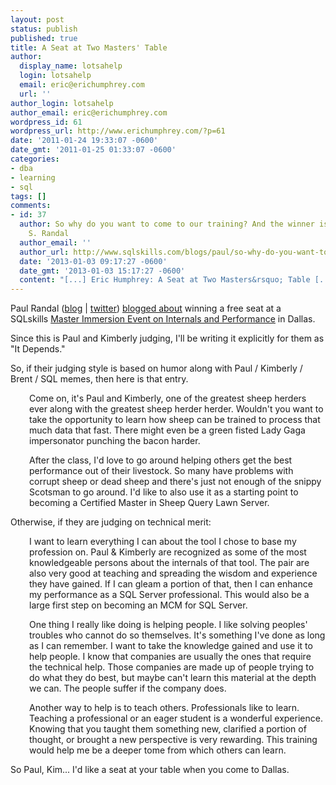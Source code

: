 ```yaml
---
layout: post
status: publish
published: true
title: A Seat at Two Masters' Table
author:
  display_name: lotsahelp
  login: lotsahelp
  email: eric@erichumphrey.com
  url: ''
author_login: lotsahelp
author_email: eric@erichumphrey.com
wordpress_id: 61
wordpress_url: http://www.erichumphrey.com/?p=61
date: '2011-01-24 19:33:07 -0600'
date_gmt: '2011-01-25 01:33:07 -0600'
categories:
- dba
- learning
- sql
tags: []
comments:
- id: 37
  author: So why do you want to come to our training? And the winner is&#8230; | Paul
    S. Randal
  author_email: ''
  author_url: http://www.sqlskills.com/blogs/paul/so-why-do-you-want-to-come-to-our-training-and-the-winner-is/
  date: '2013-01-03 09:17:27 -0600'
  date_gmt: '2013-01-03 15:17:27 -0600'
  content: "[...] Eric Humphrey: A Seat at Two Masters&rsquo; Table [...]"
---
```

<p>Paul Randal (<a href="http://sqlskills.com/blogs/paul/">blog</a> | <a href="http://twitter.com/PaulRandal">twitter</a>)&nbsp;<a href="http://sqlskills.com/BLOGS/PAUL/post/Master_Immersion_Event_Competition.aspx">blogged about</a> winning a free seat at a SQLskills&nbsp;<a href="http://sqlskills.com/Master1-Dallas-20110221.asp">Master Immersion Event on Internals and Performance</a> in Dallas.</p>
<p>Since this is Paul and Kimberly judging, I'll be writing it explicitly for them as "It Depends."</p>
<p>So, if their judging style is based on humor along with Paul / Kimberly / Brent / SQL memes, then here is that entry.</p>
<p style="padding-left: 30px;">Come on, it's Paul and Kimberly, one of the greatest sheep herders ever along with the greatest sheep herder herder. Wouldn't you want to take the&nbsp;opportunity to learn how sheep can be trained to process that much data that fast. There might even be a green fisted Lady Gaga impersonator punching the bacon harder.</p>
<p style="padding-left: 30px;">After the class, I'd love to go around helping others get the best performance out of their livestock. So many have problems with corrupt sheep or dead sheep and there's just not enough of the snippy Scotsman to go around. I'd like to also use it as a starting point to becoming a Certified Master in Sheep Query Lawn Server.</p>
<p>Otherwise, if they are judging on technical merit:</p>
<p style="padding-left: 30px;">I want to learn everything I can about the tool I chose to base my profession on. Paul &amp; Kimberly are recognized as some of the most knowledgeable persons about the internals of that tool. The pair are also very good at teaching and spreading the wisdom and experience they have gained. If I can gleam a portion of that, then I can enhance my performance as a SQL Server professional. This would also be a large first step on becoming an MCM for SQL Server.</p>
<p style="padding-left: 30px;">One thing I really like doing is helping people. I like solving peoples' troubles who cannot do so themselves. It's something I've done as long as I can remember. I want to take the knowledge gained and use it to help people. I know that companies are usually the ones that require the technical help. Those companies are made up of people trying to do what they do best, but maybe can't learn this material at the depth we can. The people suffer if the company does.</p>
<p style="padding-left: 30px;">Another way to help is to teach others. Professionals like to learn. Teaching a professional or an eager student is a wonderful experience. Knowing that you taught them something new, clarified a portion of thought, or brought a new perspective is very rewarding.&nbsp;This training would help me be a deeper tome from which others can learn.</p>
<p>So Paul, Kim... I'd like a seat at your table when you come to Dallas.</p>
<ul></ul>
